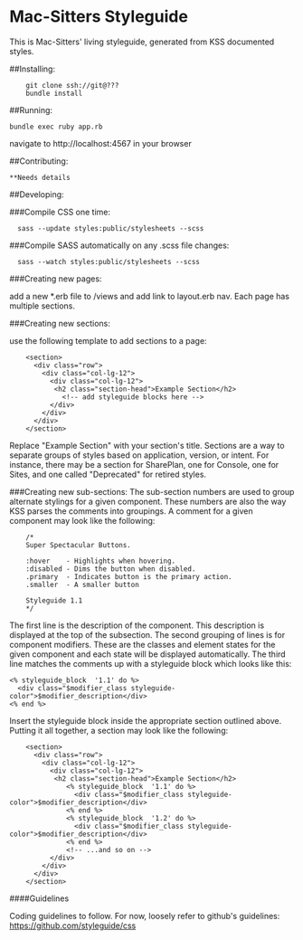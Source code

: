 # Mac-Sitters Styleguide

This is Mac-Sitters' living styleguide, generated from KSS documented styles.

##Installing:

		git clone ssh://git@???
		bundle install

##Running:

    bundle exec ruby app.rb

navigate to http://localhost:4567 in your browser

##Contributing:

	**Needs details

##Developing:

###Compile CSS one time:

	  sass --update styles:public/stylesheets --scss

###Compile SASS automatically on any .scss file changes:

	  sass --watch styles:public/stylesheets --scss

###Creating new pages:

add a new *.erb file to /views and add link to layout.erb nav. Each page has multiple sections.

###Creating new sections:

use the following template to add sections to a page:

		<section>
		  <div class="row">
		    <div class="col-lg-12">
		      <div class="col-lg-12">
		       <h2 class="section-head">Example Section</h2>
		         <!-- add styleguide blocks here -->
		      </div>
		    </div>
		  </div>
		</section>

Replace "Example Section" with your section's title. Sections are a way to separate groups
of styles based on application, version, or intent. For instance, there may be a section for
SharePlan, one for Console, one for Sites, and one called "Deprecated" for retired styles.

###Creating new sub-sections:
The sub-section numbers are used to group alternate stylings for a given component. These numbers
are also the way KSS parses the comments into groupings.  A comment for a given component may look
like the following:

		/*
		Super Spectacular Buttons.

		:hover    - Highlights when hovering.
		:disabled - Dims the button when disabled.
		.primary  - Indicates button is the primary action.
		.smaller  - A smaller button

		Styleguide 1.1
		*/

The first line is the description of the component. This description is displayed at the top of the subsection.
The second grouping of lines is for component modifiers. These are the classes and element states for the given
component and each state will be displayed automatically. The third line matches the comments up with a styleguide
block which looks like this:

    <% styleguide_block  '1.1' do %>
      <div class="$modifier_class styleguide-color">$modifier_description</div>
    <% end %>

Insert the styleguide block inside the appropriate section outlined above. Putting it all together, a section may
look like the following:

		<section>
		  <div class="row">
		    <div class="col-lg-12">
		      <div class="col-lg-12">
		       <h2 class="section-head">Example Section</h2>
			      <% styleguide_block  '1.1' do %>
			        <div class="$modifier_class styleguide-color">$modifier_description</div>
			      <% end %>
			      <% styleguide_block  '1.2' do %>
			        <div class="$modifier_class styleguide-color">$modifier_description</div>
			      <% end %>
			      <!-- ...and so on -->
		      </div>
		    </div>
		  </div>
		</section>



####Guidelines

Coding guidelines to follow. For now, loosely refer to github's guidelines: https://github.com/styleguide/css